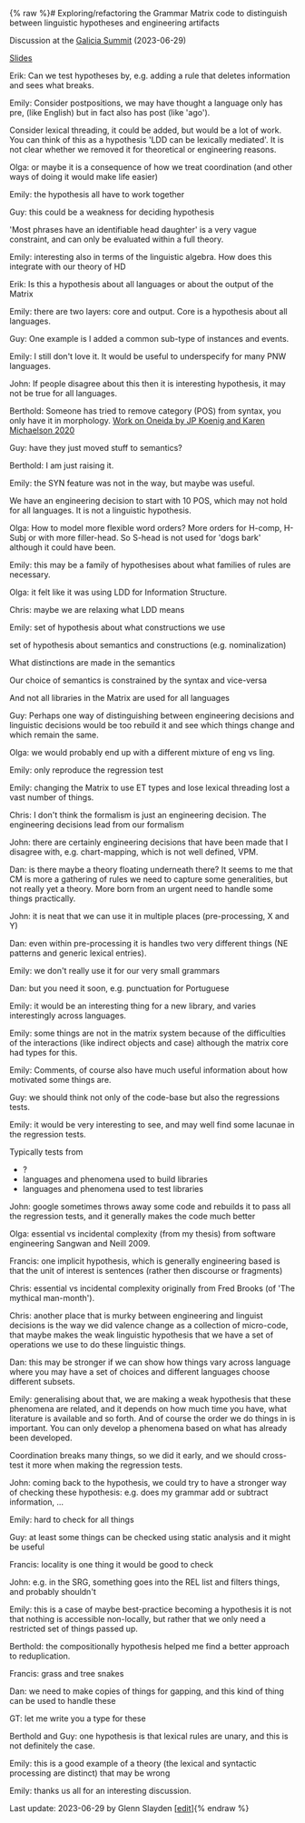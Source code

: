 {% raw %}# Exploring/refactoring the Grammar Matrix code to distinguish between linguistic hypotheses and engineering artifacts

Discussion at the [Galicia Summit](https://delph-in.github.io/docs/summits/GaliciaTop) (2023-06-29)

[Slides](https://github.com/delph-in/docs/blob/main/summits/2023/GM-refactoring-SIG.pdf)

Erik: Can we test hypotheses by, e.g. adding a rule that deletes information and sees what breaks.

Emily: Consider postpositions, we may have thought a language only has pre, (like English) but in fact also has post (like 'ago').

Consider lexical threading, it could be added, but would be a lot of work.
You can think of this as a hypothesis 'LDD can be lexically mediated'.   It is not clear whether we removed it for theoretical or engineering reasons.

Olga: or maybe it is a consequence of how we treat coordination (and other ways of doing it would make life easier)

Emily: the hypothesis all have to work together

Guy: this could be a weakness for deciding hypothesis

'Most phrases have an identifiable head daughter' is a very vague constraint, and can only be evaluated within a full theory.

Emily: interesting also in terms of the linguistic algebra.   How does this integrate with our theory of HD

Erik: Is this a hypothesis about all languages or about the output of the Matrix

Emily: there are two layers: core and output.   Core is a hypothesis about all languages.

Guy: One example is I added a common sub-type of instances and events.

Emily: I still don't love it.  It would be useful to underspecify for many PNW languages.

John: If people disagree about this then it is interesting hypothesis, it may not be true for all languages.

Berthold: Someone has tried to remove category (POS) from syntax, you only have it in morphology.  [Work on Oneida by JP Koenig and Karen Michaelson 2020](https://scholar.google.com/citations?view_op=view_citation&hl=en&user=T5MzyVYAAAAJ&sortby=pubdate&citation_for_view=T5MzyVYAAAAJ:qxL8FJ1GzNcC)

Guy: have they just moved stuff to semantics?  

Berthold: I am just raising it.

Emily: the SYN feature was not in the way, but maybe was useful.

We have an engineering decision to start with 10 POS, which may not hold for all languages.   It is not a linguistic hypothesis.

Olga:  How to model more flexible word orders?  More orders for H-comp, H-Subj or with more filler-head.   So S-head is not used for 'dogs bark' although it could have been.

Emily: this may be a family of hypothesises about what families of rules are necessary.

Olga: it felt like it was using LDD for Information Structure.

Chris: maybe we are relaxing what LDD means

Emily: set of hypothesis about what constructions we use

set of hypothesis about semantics and constructions (e.g. nominalization)

What distinctions are made in the semantics

Our choice of semantics is constrained by the syntax and vice-versa

And not all libraries in the Matrix are used for all languages

Guy: Perhaps one way of distinguishing between engineering decisions
and linguistic decisions would be too rebuild it and see which things change and which remain the same.

Olga: we would probably end up with a different mixture of eng vs ling.

Emily: only reproduce the regression test

Emily: changing the Matrix to use ET types and lose lexical threading lost a vast number of things.

Chris: I don't think the formalism is just an engineering decision.   The engineering decisions lead from our formalism

John: there are certainly engineering decisions that have been made
that I disagree with, e.g. chart-mapping, which is not well defined, VPM.

Dan: is there maybe a theory floating underneath there?  It seems to
me that CM is more a gathering of rules we need to capture some
generalities, but not really yet a theory.  More born from an urgent
need to handle some things practically.

John: it is neat that we can use it in multiple places (pre-processing, X and Y)

Dan: even within pre-processing it is handles two very different things (NE patterns and generic lexical entries).

Emily: we don't really use it for our very small grammars

Dan: but you need it soon, e.g. punctuation for Portuguese

Emily: it would be an interesting thing for a new library, and varies
interestingly across languages.

Emily: some things are not in the matrix system because of the
difficulties of the interactions (like indirect objects and case)
although the matrix core had types for this.

Emily: Comments, of course also have much useful information about how
motivated some things are.

Guy: we should think not only of the code-base but also the
regressions tests.

Emily: it would be very interesting to see, and may well find some
lacunae in the regression tests.

Typically tests from
* ?
* languages and phenomena used to build libraries
* languages and phenomena used to test libraries

John: google sometimes throws away some code and rebuilds it to pass
all the regression tests, and it generally makes the code much better

Olga: essential vs incidental complexity (from my thesis) from software engineering
Sangwan and Neill 2009.

Francis: one implicit hypothesis, which is generally engineering based
is that the unit of interest is sentences (rather then discourse or
fragments)

Chris: essential vs incidental complexity originally from Fred Brooks
(of 'The mythical man-month').

Chris: another place that is murky between engineering and linguist decisions is the way we did valence change as a collection of micro-code, that maybe makes the weak linguistic hypothesis that we have a set of operations we use to do these linguistic things.

Dan: this may be stronger if we can show how things vary across language where you may have a set of choices and different languages choose different subsets.

Emily: generalising about that, we are making a weak hypothesis that
these phenomena are related, and it depends on how much time you have,
what literature is available and so forth.  And of course the order we
do things in is important.  You can only develop a phenomena based on
what has already been developed.

Coordination breaks many things, so we did it early, and we should cross-test it more when making the regression tests.

John: coming back to the hypothesis, we could try to have a stronger
way of checking these hypothesis: e.g. does my grammar add or subtract
information, ...

Emily: hard to check for all things

Guy: at least some things can be checked using static analysis and it
might be useful

Francis: locality is one thing it would be good to check

John: e.g. in the SRG, something goes into the REL list and filters
things, and probably shouldn't

Emily: this is a case of maybe best-practice becoming a hypothesis
it is not that nothing is accessible non-locally, but rather that we only need a restricted set of things passed up.

Berthold: the compositionally hypothesis helped me find a better approach to reduplication.

Francis: grass and tree snakes

Dan: we need to make copies of things for gapping, and this kind of
thing can be used to handle these

GT: let me write you a type for these

Berthold and Guy: one hypothesis is that lexical rules are unary, and
this is not definitely the case.

Emily: this is a good example of a theory (the lexical and syntactic
processing are distinct) that may be wrong

Emily: thanks us all for an interesting discussion.


Last update: 2023-06-29 by Glenn Slayden [[edit](https://github.com/delph-in/docs/wiki/GaliciaMatrixHypotheses/_edit)]{% endraw %}